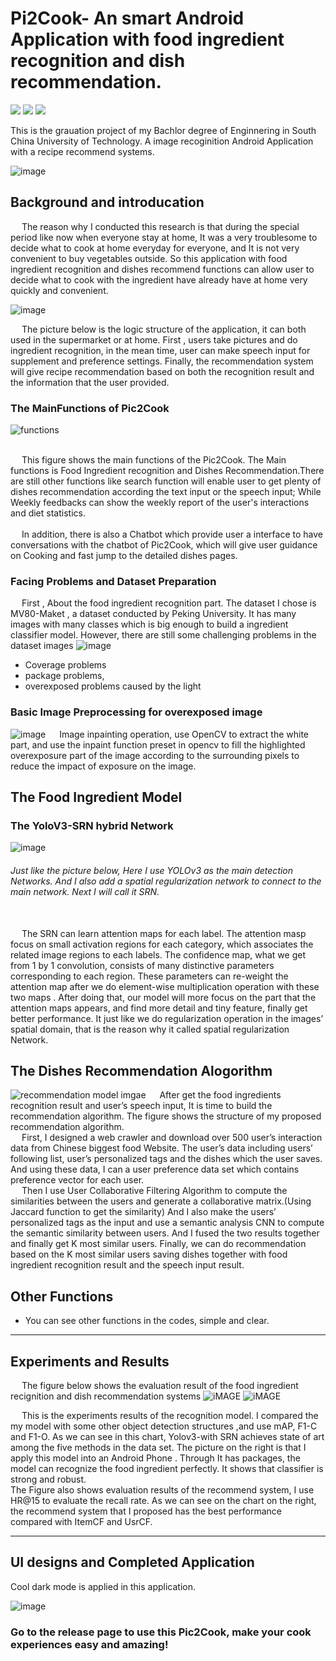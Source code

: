 # Pi2Cook- An smart Android Application with food ingredient recognition and dish recommendation.

![](https://img.shields.io/appveyor/build/gruntjs/grunt)
![](https://img.shields.io/badge/license-MIT-blue) 
![](https://img.shields.io/badge/Android-7.0%2B-blue)

This is the grauation project of my Bachlor degree of Enginnering in South China University of Technology. A image recoginition Android Application with a recipe recommend systems.

![image](https://github.com/Magicboomliu/Graduation_Project-SCUT-/blob/master/imags/ccc.png)

## Background and introducation  

&ensp;&ensp; The reason why I conducted this research is that during the special period like now when everyone stay at home, It was a very troublesome to decide what to cook at home everyday for everyone, and It is not very convenient to buy vegetables outside. So this application with food ingredient recognition and dishes recommend functions can allow user to decide what to cook with the ingredient have already have at home very quickly and convenient.

![image](https://github.com/Magicboomliu/Graduation_Project-SCUT-/blob/master/imags/hahahaha.png)

&ensp;&ensp; The picture below is the logic structure of the application, it can both used in the supermarket or at home. First , users take pictures and do ingredient recognition, in the mean time, user can make speech input for supplement and preference settings. Finally, the recommendation system will give recipe recommendation based on both the recognition result and the information that the user provided.
### The MainFunctions of Pic2Cook 
![functions](https://github.com/Magicboomliu/Pic2Cook/blob/master/imags/pic2cookss.jpg)

<br>&ensp;&ensp;  This figure shows the main functions of the Pic2Cook. The Main functions is Food Ingredient recognition and Dishes Recommendation.There are still other functions like search function will enable user to get plenty of dishes recommendation according the text input or
the speech input; While Weekly feedbacks can show the weekly report of the user's interactions and diet statistics.</br>  
&ensp;&ensp;  In addition, there is also a Chatbot which provide user a interface to have conversations with the chatbot of Pic2Cook, which will give user guidance on Cooking and fast jump to the detailed dishes pages.


### Facing Problems and Dataset Preparation

&ensp;&ensp; First , About the food ingredient recognition part. The dataset I chose is MV80-Maket , a dataset conducted by Peking University. It has many images with many classes which is big enough to build a ingredient classifier model.
However, there are still some challenging problems in the dataset images 
![image](https://github.com/Magicboomliu/Graduation_Project-SCUT-/blob/master/imags/uploader01.png)
* Coverage problems
* package problems, 
* overexposed problems caused by the light 
### Basic Image Preprocessing for overexposed image
![image](https://github.com/Magicboomliu/Graduation_Project-SCUT-/blob/master/imags/imagep.png)
&ensp;&ensp; Image inpainting operation, use OpenCV to extract the white part, and use the inpaint function preset in opencv to fill the highlighted overexposure part of the image according to the surrounding pixels to reduce the impact of exposure on the image.
## The Food Ingredient Model  
### The YoloV3-SRN hybrid Network  
![image](https://github.com/Magicboomliu/Graduation_Project-SCUT-/blob/master/imags/图片1.png)  
 
###### Just like the picture below, Here I use YOLOv3 as the main detection Networks. And I also add a spatial regularization network to connect to the main network. Next I will call it SRN.   
 <br> &ensp;&ensp; The SRN can learn attention maps for each label. The attention masp focus on small activation regions for each category, which associates the related image regions to each labels. The confidence map, what we get from 1 by 1 convolution, consists of many distinctive parameters corresponding to each region. These parameters can re-weight the attention map after we do element-wise multiplication operation with these two maps . After doing that, our model will more focus on the part that the attention maps appears, and find more detail and tiny feature, finally get better performance. It just like we do regularization operation in the images’ spatial domain, that is the reason why it called spatial regularization Network.</br>
  
  ## The Dishes Recommendation Alogorithm
  ![recommendation model imgae](https://github.com/Magicboomliu/Graduation_Project-SCUT-/blob/master/imags/Dishes_recommendation.png)
&ensp;&ensp; After get the food ingredients recognition result and user’s speech input, It is time to build the recommendation algorithm.
The figure shows the structure of my proposed recommendation algorithm.   
 &ensp;&ensp;  First, I designed a web crawler and download over 500 user’s interaction data from Chinese biggest food Website. The user’s data including users’ following list, user’s personalized tags and the dishes which the user saves. And using these data, I can a user preference data set which contains preference vector for each user.   
  &ensp;&ensp; Then I use  User Collaborative Filtering Algorithm to compute the similarities between the users and generate a collaborative matrix.(Using Jaccard function to get the similarity) And I also make the users’ personalized tags as the input and use a semantic analysis CNN to compute the semantic similarity between users. And I fused the two results together and finally get K most similar users. Finally, we can do recommendation based on the K most similar users saving dishes together with food ingredient recognition result and the speech input result.
## Other Functions
* You can see other functions in the codes, simple and clear.

-------------------------------------------------------------------------------------------------------------------------------
## Experiments and Results

&ensp;&ensp; The figure below shows the evaluation result of the food ingredient recignition and dish recommendation systems
![iMAGE](https://github.com/Magicboomliu/Graduation_Project-SCUT-/blob/master/imags/androidsss.png) ![iMAGE](https://github.com/Magicboomliu/Graduation_Project-SCUT-/blob/master/imags/Picture2.png)

&ensp;&ensp; This is the experiments results of the recognition model. I compared the my model with some other object detection structures ,and use mAP, F1-C and F1-O.
 As we can see in this chart, Yolov3-with SRN achieves state of art among the five methods in the data set.
The picture on the right is that I apply this model into an Android Phone . Through It has packages, the model can recognize the food ingredient perfectly. It shows that classifier is strong and robust.  
The Figure also shows evaluation results of the recommend system, I use HR@15 to evaluate the recall rate. As we can see on the chart on the right, the recommend system that I proposed has the best performance compared with ItemCF and UsrCF.

------------------------------------------------------------------------------------------------------------------------
## UI designs and Completed Application
Cool dark mode is applied in this application.  

![image](https://github.com/Magicboomliu/Graduation_Project-SCUT-/blob/master/imags/effects.png)

### Go to the release page to use this Pic2Cook, make your cook experiences easy and amazing!


  
  
